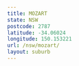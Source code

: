 ```yaml
---
title: MOZART
state: NSW
postcode: 2787
latitude: -34.06024
longitude: 150.153221
url: /nsw/mozart/
layout: suburb
---
```

